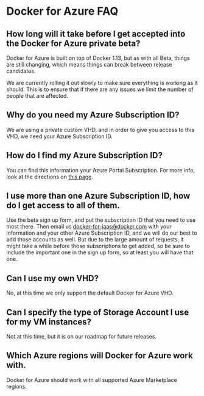 <!--[metadata]>
+++
title = "Docker for Azure FAQ"
description = "Docker for Azure FAQ"
keywords = ["iaas, azure, faq"]
[menu.main]
identifier="faq-azure"
parent = "docs-aws-azure-faq"
name = "Azure"
weight="140"
+++
<![end-metadata]-->

# Docker for Azure FAQ

## How long will it take before I get accepted into the Docker for Azure private beta?

Docker for Azure is built on top of Docker 1.13, but as with all Beta, things are still changing, which means things can break between release candidates.

We are currently rolling it out slowly to make sure everything is working as it should. This is to ensure that if there are any issues we limit the number of people that are affected.

## Why do you need my Azure Subscription ID?

We are using a private custom VHD, and in order to give you access to this VHD, we need your Azure Subscription ID.

## How do I find my Azure Subscription ID?

You can find this information your Azure Portal Subscription. For more info, look at the directions on [this page](../index.md).

## I use more than one Azure Subscription ID, how do I get access to all of them.

Use the beta sign up form, and put the subscription ID that you need to use most there. Then email us <docker-for-iaas@docker.com> with your information and your other Azure Subscription ID, and we will do our best to add those accounts as well. But due to the large amount of requests, it might take a while before those subscriptions to get added, so be sure to include the important one in the sign up form, so at least you will have that one.

## Can I use my own VHD?
No, at this time we only support the default Docker for Azure VHD.

## Can I specify the type of Storage Account I use for my VM instances?

Not at this time, but it is on our roadmap for future releases.

## Which Azure regions will Docker for Azure work with.

Docker for Azure should work with all supported Azure Marketplace regions.